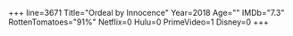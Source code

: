+++
line=3671
Title="Ordeal by Innocence"
Year=2018
Age=""
IMDb="7.3"
RottenTomatoes="91%"
Netflix=0
Hulu=0
PrimeVideo=1
Disney=0
+++

